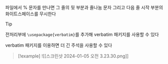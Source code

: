 파일에서 % 문자를 만나면 그 줄의 뒷 부분과 줄나눔 문자 그리고 다음 줄 시작 부분의 화이트스페이스를 무시한다

>[!Tip]
>전처리부에 `\usepackage{verbatim}`를 추가해  verbatim 패키지를 사용할 수 있다

verbatim 패키지를 이용하면 더 긴 주석을 사용할 수 있다
>[!example]
>![[스크린샷 2024-01-05 오전 3.23.30.png]]
